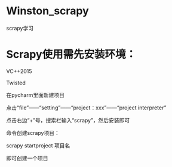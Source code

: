 # Winston_scrapy
scrapy学习

# Scrapy使用需先安装环境：
VC++2015

Twisted

在pycharm里面新建项目

点击“file”——“setting”——“project：xxx”——“project interpreter”

点击右边“+”号，搜索栏输入“scrapy”，然后安装即可

命令创建scrapy项目：

scrapy startproject 项目名

即可创建一个项目